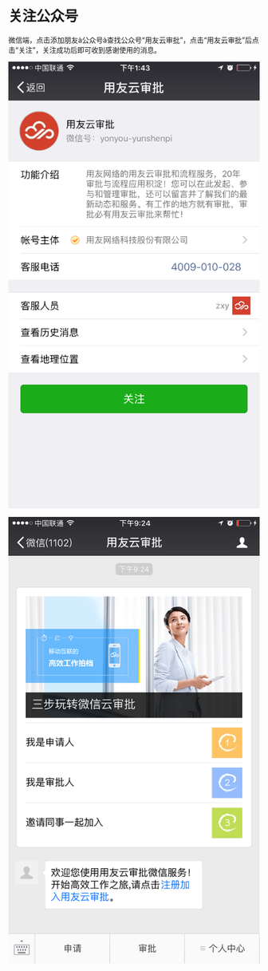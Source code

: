 # 关注公众号

微信端，点击添加朋友à公众号à查找公众号“用友云审批”，点击“用友云审批”后点击“关注”，关注成功后即可收到感谢使用的消息。

![](/articles/approval/3-2/images/image51.png)

![](/articles/approval/3-2/images/image52.png)
